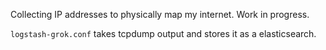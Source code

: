 Collecting IP addresses to physically map my internet. Work in progress.

`logstash-grok.conf` takes tcpdump output and stores it as a elasticsearch. 

